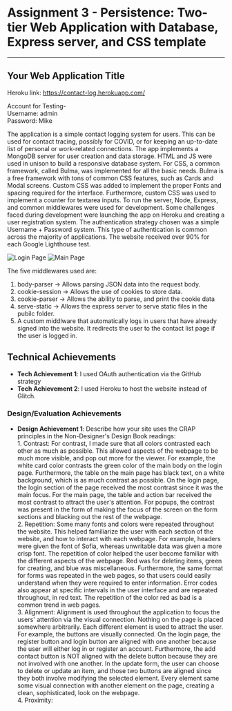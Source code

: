 Assignment 3 - Persistence: Two-tier Web Application with Database, Express server, and CSS template
===
---

## Your Web Application Title

Heroku link: https://contact-log.herokuapp.com/

Account for Testing-  
Username: admin  
Password: Mike  

The application is a simple contact logging system for users. This can be used for contact tracing, possibly for COVID, or for keeping an up-to-date list of personal or work-related connections. The app implements a MongoDB server for user creation and data storage. HTML and JS were used in unison to build a responsive database system. For CSS, a common framework, called Bulma, was implemented for all the basic needs. Bulma is a free framework with tons of common CSS features, such as Cards and Modal screens. Custom CSS was added to implement the proper Fonts and spacing required for the interface. Furthermore, custom CSS was used to implement a counter for textarea inputs. To run the server, Node, Express, and common middlewares were used for development. Some challenges faced during development were launching the app on Heroku and creating a user registration system. The authentication strategy chosen was a simple Username + Password system. This type of authentication is common across the majority of applications. The website received over 90% for each Google Lighthouse test.  

![Login Page](https://user-images.githubusercontent.com/62816869/133960311-bd836925-5e21-4af7-969c-cd6d944f8381.JPG)
![Main Page](https://user-images.githubusercontent.com/62816869/133960248-62f4ea72-c505-48d7-8157-afe96c22caac.JPG)


The five middlewares used are:
1. body-parser -> Allows parsing JSON data into the request body.
2. cookie-session -> Allows the use of cookies to store data.
3. cookie-parser -> Allows the ability to parse, and print the cookie data
4. serve-static -> Allows the express server to serve static files in the pubilc folder.
6. A custom middlware that automatically logs in users that have already signed into the website. It redirects the user to the contact list page if the user is logged in.

## Technical Achievements
- **Tech Achievement 1**: I used OAuth authentication via the GitHub strategy
- **Tech Achievement 2**: I used Heroku to host the website instead of Glitch.

### Design/Evaluation Achievements
- **Design Achievement 1**: Describe how your site uses the CRAP principles in the Non-Designer's Design Book readings:   
      1.     Contrast: For contrast, I made sure that all colors contrasted each other as much as possible. This allowed aspects of the webpage to be much more visible, and pop                out more for the viewer. For example, the white card color contrasts the green color of the main body on the login page. Furthermore, the table on the                            main page has black text, on a white background, which is as much contrast as possible. On the login page, the login section of the page received the                            most contrast since it was the main focus. For the main page, the table and action bar received the most contrast to attract the user's attention.                                For popups, the contrast was present in the form of making the focus of the screen on the form sections and blacking out the rest of the webpage.   
      2.     Repetition: Some many fonts and colors were repeated throughout the website. This helped familiarize the user with each section of the website, and how to interact                with each webpage. For example, headers were given the font of Sofia, whereas unwritable data was given a more crisp font. The repetition of color helped the user                become familiar with the different aspects of the webpage. Red was for deleting items, green for creating, and blue was miscellaneous. Furthermore, the same                      format for forms was repeated in the web pages, so that users could easily understand when they were required to enter information. Error codes also appear at                    specific intervals in the user interface and are repeated throughout, in red text. The repetition of the color red as bad is a common trend in web pages.   
      3.     Alignment: Alignment is used throughout the application to focus the users' attention via the visual connection. Nothing on the page is placed somewhere                            arbitrarily. Each different element is used to attract the user. For example, the buttons are visually connected. On the login page, the register button and login                button are aligned with one another because the user will either log in or register an account. Furthermore, the add contact button is NOT aligned with the delete                button because they are not involved with one another. In the update form, the user can choose to delete or update an item, and those two buttons are aligned                    since they both involve modifying the selected element. Every element same some visual connection with another element on the page, creating a clean,                            sophisticated, look on the webpage.  
      4.     Proximity:   
        
